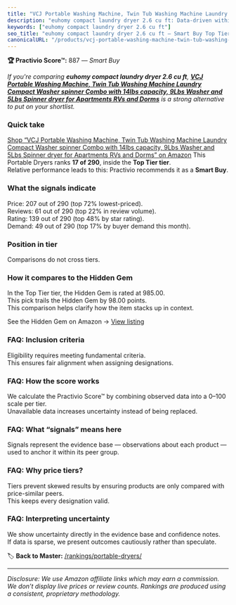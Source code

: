 ```yaml
---
title: "VCJ Portable Washing Machine, Twin Tub Washing Machine Laundry Compact Washer spinner Combo with 14lbs capacity, 9Lbs Washer and 5Lbs Spinner dryer for Apartments RVs and Dorms"
description: "euhomy compact laundry dryer 2.6 cu ft: Data-driven within Top Tier ranking using the Practivio Score™. Positioned by quality, value, demand, findability, mome…"
keywords: ["euhomy compact laundry dryer 2.6 cu ft"]
seo_title: "euhomy compact laundry dryer 2.6 cu ft — Smart Buy Top Tier (2025)"
canonicalURL: "/products/vcj-portable-washing-machine-twin-tub-washing-machine-laundry-compact-washer-spinner-combo-with-14lbs-capacity-9lbs-washer-and-5lbs-spinner-dryer-for-apartments-rvs-and-dorms-B0C81J7YTS/"
---
```


**🏆 Practivio Score™:** 887 — _Smart Buy_


*If you're comparing **euhomy compact laundry dryer 2.6 cu ft**, **[VCJ Portable Washing Machine, Twin Tub Washing Machine Laundry Compact Washer spinner Combo with 14lbs capacity, 9Lbs Washer and 5Lbs Spinner dryer for Apartments RVs and Dorms](https://www.amazon.com/dp/B0C81J7YTS?tag=practivio-20)** is a strong alternative to put on your shortlist.*
### Quick take
[Shop “VCJ Portable Washing Machine, Twin Tub Washing Machine Laundry Compact Washer spinner Combo with 14lbs capacity, 9Lbs Washer and 5Lbs Spinner dryer for Apartments RVs and Dorms” on Amazon](https://www.amazon.com/dp/B0C81J7YTS?tag=practivio-20)
This Portable Dryers ranks **17 of 290**, inside the **Top Tier tier**.  
Relative performance leads to this: Practivio recommends it as a **Smart Buy**.

### What the signals indicate
Price: 207 out of 290 (top 72% lowest-priced).  
Reviews: 61 out of 290 (top 22% in review volume).  
Rating: 139 out of 290 (top 48% by star rating).  
Demand: 49 out of 290 (top 17% by buyer demand this month).

### Position in tier
Comparisons do not cross tiers.

### How it compares to the Hidden Gem
In the Top Tier tier, the Hidden Gem is rated at 985.00.  
This pick trails the Hidden Gem by 98.00 points.  
This comparison helps clarify how the item stacks up in context.  

See the Hidden Gem on Amazon → [View listing](https://www.amazon.com/dp/B0799Q45TT?tag=practivio-20)

### FAQ: Inclusion criteria
Eligibility requires meeting fundamental criteria.  
This ensures fair alignment when assigning designations.

### FAQ: How the score works
We calculate the Practivio Score™ by combining observed data into a 0–100 scale per tier.  
Unavailable data increases uncertainty instead of being replaced.

### FAQ: What “signals” means here
Signals represent the evidence base — observations about each product — used to anchor it within its peer group.

### FAQ: Why price tiers?
Tiers prevent skewed results by ensuring products are only compared with price-similar peers.  
This keeps every designation valid.

### FAQ: Interpreting uncertainty
We show uncertainty directly in the evidence base and confidence notes.  
If data is sparse, we present outcomes cautiously rather than speculate.


🏷️ **Back to Master:** [/rankings/portable-dryers/](/rankings/portable-dryers/)

---
_Disclosure: We use Amazon affiliate links which may earn a commission. We don’t display live prices or review counts. Rankings are produced using a consistent, proprietary methodology._
